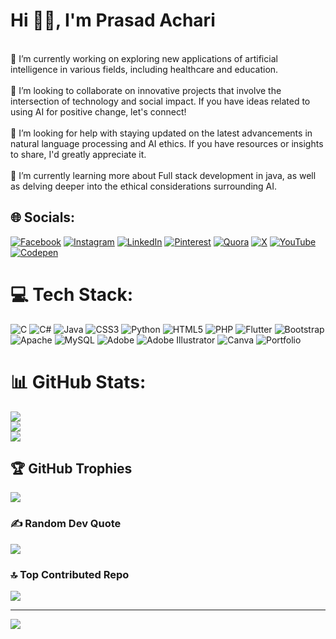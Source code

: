 #                                                                                            Hi 👋🏻, I'm Prasad Achari                                                                              
<br>🔭 I’m currently working on exploring new applications of artificial intelligence in various fields, including healthcare and education.<br><br>👯 I’m looking to collaborate on innovative projects that involve the intersection of technology and social impact. If you have ideas related to using AI for positive change, let's connect!<br><br>🤝 I’m looking for help with staying updated on the latest advancements in natural language processing and AI ethics. If you have resources or insights to share, I'd greatly appreciate it.<br><br>🌱 I’m currently learning more about Full stack development  in java, as well as delving deeper into the ethical considerations surrounding AI.  
 

## 🌐 Socials:  
[![Facebook](https://img.shields.io/badge/Facebook-%231877F2.svg?logo=Facebook&logoColor=white)](https://facebook.com/https://www.facebook.com/prasad.achari.948/) [![Instagram](https://img.shields.io/badge/Instagram-%23E4405F.svg?logo=Instagram&logoColor=white)](https://instagram.com/d_e_x_.t_e_r) [![LinkedIn](https://img.shields.io/badge/LinkedIn-%230077B5.svg?logo=linkedin&logoColor=white)](https://linkedin.com/in/https://www.linkedin.com/in/prasad-achari-29b064235/) [![Pinterest](https://img.shields.io/badge/Pinterest-%23E60023.svg?logo=Pinterest&logoColor=white)](https://pinterest.com/https://in.pinterest.com/prasadachari7777/) [![Quora](https://img.shields.io/badge/Quora-%23B92B27.svg?logo=Quora&logoColor=white)](https://quora.com/profile/https://www.quora.com/profile/Dexter-909) [![X](https://img.shields.io/badge/X-black.svg?logo=X&logoColor=white)](https://x.com/https://twitter.com/prasad_achari07) [![YouTube](https://img.shields.io/badge/YouTube-%23FF0000.svg?logo=YouTube&logoColor=white)](https://youtube.com/@thelazyartist6686) [![Codepen](https://img.shields.io/badge/Codepen-000000?style=for-the-badge&logo=codepen&logoColor=white)](https://codepen.io/https://codepen.io/prasad_achari07) 

# 💻 Tech Stack:
![C](https://img.shields.io/badge/c-%2300599C.svg?style=for-the-badge&logo=c&logoColor=white) ![C#](https://img.shields.io/badge/c%23-%23239120.svg?style=for-the-badge&logo=csharp&logoColor=white) ![Java](https://img.shields.io/badge/java-%23ED8B00.svg?style=for-the-badge&logo=openjdk&logoColor=white) ![CSS3](https://img.shields.io/badge/css3-%231572B6.svg?style=for-the-badge&logo=css3&logoColor=white) ![Python](https://img.shields.io/badge/python-3670A0?style=for-the-badge&logo=python&logoColor=ffdd54) ![HTML5](https://img.shields.io/badge/html5-%23E34F26.svg?style=for-the-badge&logo=html5&logoColor=white) ![PHP](https://img.shields.io/badge/php-%23777BB4.svg?style=for-the-badge&logo=php&logoColor=white) ![Flutter](https://img.shields.io/badge/Flutter-%2302569B.svg?style=for-the-badge&logo=Flutter&logoColor=white) ![Bootstrap](https://img.shields.io/badge/bootstrap-%238511FA.svg?style=for-the-badge&logo=bootstrap&logoColor=white) ![Apache](https://img.shields.io/badge/apache-%23D42029.svg?style=for-the-badge&logo=apache&logoColor=white) ![MySQL](https://img.shields.io/badge/mysql-%2300000f.svg?style=for-the-badge&logo=mysql&logoColor=white) ![Adobe](https://img.shields.io/badge/adobe-%23FF0000.svg?style=for-the-badge&logo=adobe&logoColor=white) ![Adobe Illustrator](https://img.shields.io/badge/adobe%20illustrator-%23FF9A00.svg?style=for-the-badge&logo=adobe%20illustrator&logoColor=white) ![Canva](https://img.shields.io/badge/Canva-%2300C4CC.svg?style=for-the-badge&logo=Canva&logoColor=white) ![Portfolio](https://img.shields.io/badge/Portfolio-%23000000.svg?style=for-the-badge&logo=firefox&logoColor=#FF7139)
# 📊 GitHub Stats:
![](https://github-readme-stats.vercel.app/api?username=PRASAD776&theme=radical&hide_border=true&include_all_commits=false&count_private=false)<br/>
![](https://github-readme-streak-stats.herokuapp.com/?user=PRASAD776&theme=radical&hide_border=true)<br/>
![](https://github-readme-stats.vercel.app/api/top-langs/?username=PRASAD776&theme=radical&hide_border=true&include_all_commits=false&count_private=false&layout=compact)

## 🏆 GitHub Trophies
![](https://github-profile-trophy.vercel.app/?username=PRASAD776&theme=radical&no-frame=true&no-bg=true&margin-w=4)

### ✍️ Random Dev Quote
![](https://quotes-github-readme.vercel.app/api?type=horizontal&theme=radical)

### 🔝 Top Contributed Repo
![](https://github-contributor-stats.vercel.app/api?username=PRASAD776&limit=5&theme=radical&combine_all_yearly_contributions=true)

---
[![](https://visitcount.itsvg.in/api?id=PRASAD776&icon=5&color=1)](https://visitcount.itsvg.in)

<!-- Proudly created with GPRM ( https://gprm.itsvg.in ) -->
